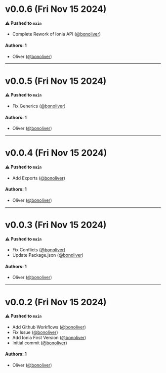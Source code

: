 # v0.0.6 (Fri Nov 15 2024)

#### ⚠️ Pushed to `main`

- Complete Rework of Ionia API ([@bonoliver](https://github.com/bonoliver))

#### Authors: 1

- Oliver ([@bonoliver](https://github.com/bonoliver))

---

# v0.0.5 (Fri Nov 15 2024)

#### ⚠️ Pushed to `main`

- Fix Generics ([@bonoliver](https://github.com/bonoliver))

#### Authors: 1

- Oliver ([@bonoliver](https://github.com/bonoliver))

---

# v0.0.4 (Fri Nov 15 2024)

#### ⚠️ Pushed to `main`

- Add Exports ([@bonoliver](https://github.com/bonoliver))

#### Authors: 1

- Oliver ([@bonoliver](https://github.com/bonoliver))

---

# v0.0.3 (Fri Nov 15 2024)

#### ⚠️ Pushed to `main`

- Fix Conflicts ([@bonoliver](https://github.com/bonoliver))
- Update Package.json ([@bonoliver](https://github.com/bonoliver))

#### Authors: 1

- Oliver ([@bonoliver](https://github.com/bonoliver))

---

# v0.0.2 (Fri Nov 15 2024)

#### ⚠️ Pushed to `main`

- Add Github Workflows ([@bonoliver](https://github.com/bonoliver))
- Fix Issue ([@bonoliver](https://github.com/bonoliver))
- Add Ionia First Version ([@bonoliver](https://github.com/bonoliver))
- Initial commit ([@bonoliver](https://github.com/bonoliver))

#### Authors: 1

- Oliver ([@bonoliver](https://github.com/bonoliver))

